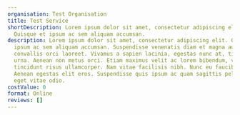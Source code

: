 ```yaml
---
organisation: Test Organisation
title: Test Service
shortDescription: Lorem ipsum dolor sit amet, consectetur adipiscing elit.
  Quisque et ipsum ac sem aliquam accumsan.
description: Lorem ipsum dolor sit amet, consectetur adipiscing elit. Quisque et
  ipsum ac sem aliquam accumsan. Suspendisse venenatis diam et magna auctor, nec
  convallis orci laoreet. Vivamus a sapien lacinia, egestas nunc at, tincidunt
  urna. Aenean non metus orci. Etiam maximus velit ac lorem bibendum, vel
  tincidunt risus ullamcorper. Nam vitae facilisis nibh. Nunc eu faucibus mi.
  Aenean egestas elit eros. Suspendisse quis ipsum ac quam sagittis pellentesque
  eget vitae odio.
costValue: 0
format: Online
reviews: []
---
```

